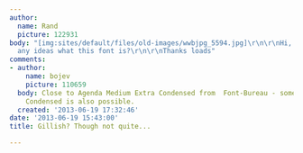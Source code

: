 ```yaml
---
author:
  name: Rand
  picture: 122931
body: "[img:sites/default/files/old-images/wwbjpg_5594.jpg]\r\n\r\nHi, anybody have
  any ideas what this font is?\r\n\r\nThanks loads"
comments:
- author:
    name: bojev
    picture: 110659
  body: Close to Agenda Medium Extra Condensed from  Font-Bureau - some sort of Futura
    Condensed is also possible.
  created: '2013-06-19 17:32:46'
date: '2013-06-19 15:43:00'
title: Gillish? Though not quite...

---
```

